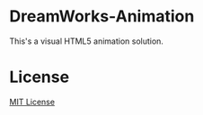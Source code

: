 # DreamWorks-Animation

This's a visual HTML5 animation solution.

# License
[MIT License](https://raw.githubusercontent.com/milan-hwj/eslint-scanner/master/LICENSE)
